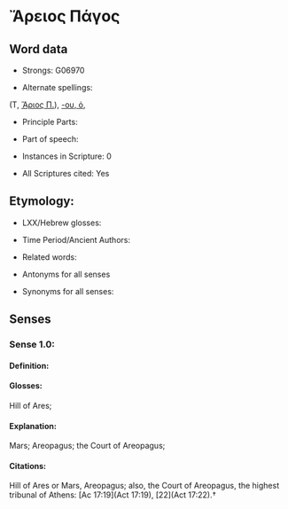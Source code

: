 # Ἄρειος Πάγος

<!-- Status: S2=NeedsEdits -->
<!-- Lexica used for edits:   -->

## Word data

* Strongs: G06970

* Alternate spellings:

(T, [Ἄριος Π.]()), [-ου, ὁ](),

* Principle Parts: 


* Part of speech: 


* Instances in Scripture: 0

* All Scriptures cited: Yes

## Etymology: 


* LXX/Hebrew glosses: 


* Time Period/Ancient Authors: 


* Related words: 

* Antonyms for all senses

* Synonyms for all senses: 


## Senses 


### Sense  1.0: 

#### Definition: 

#### Glosses: 

Hill of Ares; 

#### Explanation: 

Mars; 
Areopagus; 
the Court of Areopagus; 

#### Citations: 

Hill of Ares or Mars, Areopagus; also, the Court of Areopagus, the highest tribunal of Athens: [Ac 17:19](Act 17:19), [22](Act 17:22).†
